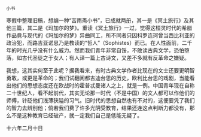     小书 

   寒假中整理旧稿，想编一种“苦雨斋小书”，已成就两册，其一是《冥土旅行》及其他三篇，其二是《玛加尔的梦》。重读《冥土旅行》一过，觉得这桓灵时代的希腊作品竟与现代的《玛加尔的梦》异曲同工，所不同者只因科罗连珂曾当西比利亚的政治犯，而路吉亚诺思乃是教读的“哲人”（Sophistes）而已。在人性面前，二千年的时光几乎没有什么威力。然而我们青年非常自馁，不敢读古典文学，恐怕堕落，如古代圣徒之于女人；有人译一篇上古诗文，又差不多就有反革命之嫌疑。

   我想，这其实何至于此呢？据我看来，有时古典文学作者比现在的文士还要更明智勇敢，或更是革命的；我们试翻阅都吉迪台思的历史，欧利比台思的戏剧，当能看出他们的思想态度还在欧战时的霍普忒曼诸人之上，就是一例。中国青年现在自称二十世纪人，看不起前代，其实无论那一时代（不是中国）的文人都可以作他们的师傅，针砭他们浅薄狭隘的习气。旧时代的思想自然也有不对的，这便要凭了我们的智力去辨别他；倘若我们费了许多光阴受教育，结果还连这点判断力都没有，那么不是这种教育已经破产，就一定我们自己是低能无疑了。

   十六年二月十日

